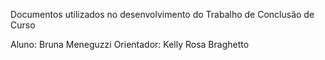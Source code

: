 Documentos utilizados no desenvolvimento do Trabalho de Conclusão de Curso

Aluno: Bruna Meneguzzi
Orientador: Kelly Rosa Braghetto
